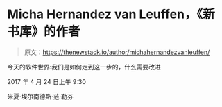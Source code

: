 # Micha Hernandez van Leuffen，《新书库》的作者

> 原文：<https://thenewstack.io/author/michahernandezvanleuffen/>

今天的软件世界:我们是如何走到这一步的，什么需要改进

2017 年 4 月 24 日上午 9:30

米夏·埃尔南德斯·范·勒芬